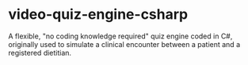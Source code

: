# video-quiz-engine-csharp
A flexible, "no coding knowledge required" quiz engine coded in C#, originally used to simulate a clinical encounter between a patient and a registered dietitian. 
